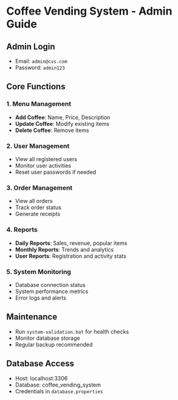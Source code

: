 # Coffee Vending System - Admin Guide

## Admin Login
- Email: `admin@cvs.com`
- Password: `admin123`

## Core Functions

### 1. Menu Management
- **Add Coffee**: Name, Price, Description
- **Update Coffee**: Modify existing items
- **Delete Coffee**: Remove items

### 2. User Management
- View all registered users
- Monitor user activities
- Reset user passwords if needed

### 3. Order Management
- View all orders
- Track order status
- Generate receipts

### 4. Reports
- **Daily Reports**: Sales, revenue, popular items
- **Monthly Reports**: Trends and analytics
- **User Reports**: Registration and activity stats

### 5. System Monitoring
- Database connection status
- System performance metrics
- Error logs and alerts

## Maintenance
- Run `system-validation.bat` for health checks
- Monitor database storage
- Regular backup recommended

## Database Access
- Host: localhost:3306
- Database: coffee_vending_system
- Credentials in `database.properties`